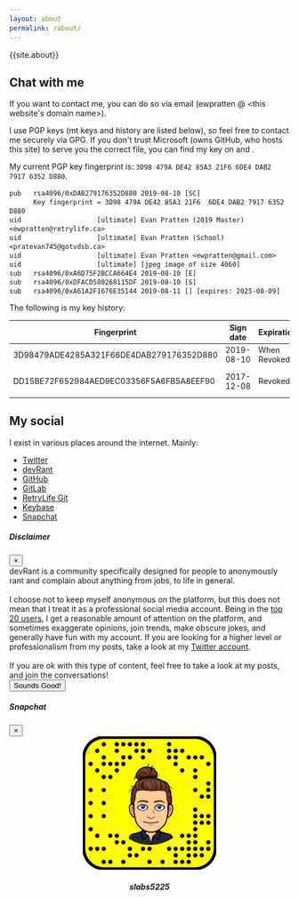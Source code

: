 ```yaml
---
layout: about
permalink: /about/
---
```

{{site.about}}

## Chat with me
If you want to contact me, you can do so via email (ewpratten @ \<this website's domain name\>). 

I use PGP keys (mt keys and history are listed below), so feel free to contact me securely via GPG. If you don't trust Microsoft (owns GitHub, who hosts this site) to serve you the correct file, you can find my key on []() and []().

My current PGP key fingerprint is: `3D98 479A DE42 85A3 21F6 6DE4 DAB2 7917 6352 D880`.
```
pub   rsa4096/0xDAB279176352D880 2019-08-10 [SC]
      Key fingerprint = 3D98 479A DE42 85A3 21F6  6DE4 DAB2 7917 6352 D880
uid                   [ultimate] Evan Pratten (2019 Master) <ewpratten@retrylife.ca>
uid                   [ultimate] Evan Pratten (School) <pratevan745@gotvdsb.ca>
uid                   [ultimate] Evan Pratten <ewpratten@gmail.com>
uid                   [ultimate] [jpeg image of size 4060]
sub   rsa4096/0xA6D75F2BCCA664E4 2019-08-10 [E]
sub   rsa4096/0xDFACD580268115DF 2019-08-10 [S]
sub   rsa4096/0xA61A2F1676E35144 2019-08-11 [] [expires: 2025-08-09]

```

The following is my key history:

| Fingerprint | Sign date | Expiration | Links |
|--|--|--|--|
| 3D98479ADE4285A321F66DE4DAB279176352D880 | 2019-08-10 | When Revoked | [MIT](http://pgp.mit.edu/pks/lookup?search=0xDAB279176352D880&op=index) \| [Ubuntu Keyserver](http://keyserver.ubuntu.com/pks/lookup?search=0xDAB279176352D880&fingerprint=on&op=index) |
| DD15BE72F652984AED9EC03356F5A6FB5A8EEF90 | 2017-12-08 | Revoked | [OpenPGP.org](https://keys.openpgp.org/search?q=0x56F5A6FB5A8EEF90) \| [Ubuntu Keyserver](http://keyserver.ubuntu.com/pks/lookup?search=0x56F5A6FB5A8EEF90&fingerprint=on&op=index) | 


## My social
I exist in various places around the internet. Mainly:

 - [Twitter](https://twitter.com/{{site.twitter_username}})
 - <a data-toggle="modal" data-target="#devrant-disclaimer" href="">devRant</a>
 - [GitHub](https://github.com/{{site.github_username}})
 - [GitLab](https://gitlab.com/{{site.gitlab_username}})
 - [RetryLife Git](https://git.retrylife.ca/{{site.rtlgit_username}})
 - [Keybase](https://keybase.com/{{site.keybase_username}})
 - <a data-toggle="modal" data-target="#snapcode" href="">Snapchat</a>



<!-- devRant disclaimer -->
<div class="modal fade" id="devrant-disclaimer" tabindex="-1" role="dialog" aria-labelledby="exampleModalCenterTitle" aria-hidden="true">
  <div class="modal-dialog modal-dialog-centered" role="document">
    <div class="modal-content">
      <div class="modal-header">
        <h5 class="modal-title" id="exampleModalCenterTitle">Disclaimer</h5>
        <button type="button" class="close" data-dismiss="modal" aria-label="Close">
          <span aria-hidden="true">&times;</span>
        </button>
      </div>
      <div class="modal-body">
        devRant is a community specifically designed for people to anonymously rant and complain about anything from jobs, to life in general.
        <br><br>
        I choose not to keep myself anonymous on the platform, but this does not mean that I treat it as a professional social media account. Being in the <a href="https://alicepeters.de/devrant/">top 20 users</a>, I get a reasonable amount of attention on the platform, and sometimes exaggerate opinions, join trends, make obscure jokes, and generally have fun with my account. If you are looking for a higher level or professionalism from my posts, take a look at my <a href="https://twitter.com/{{site.twitter_username}}">Twitter account</a>. 
        <br><br>
        If you are ok with this type of content, feel free to take a look at my posts, and join the conversations!
      </div>
      <div class="modal-footer">
        <a href="https://devrant.com/users/{{site.devrant_username}}"><button type="button" class="btn btn-primary">Sounds Good!</button></a>
      </div>
    </div>
  </div>
</div>

<!-- snapcode -->
<div class="modal fade" id="snapcode" tabindex="-1" role="dialog" aria-labelledby="exampleModalCenterTitle" aria-hidden="true">
  <div class="modal-dialog modal-dialog-centered" role="document">
    <div class="modal-content">
      <div class="modal-header">
        <h5 class="modal-title" id="exampleModalCenterTitle">Snapchat</h5>
        <button type="button" class="close" data-dismiss="modal" aria-label="Close">
          <span aria-hidden="true">&times;</span>
        </button>
      </div>
      <div class="modal-body" style="align-contents:center; text-align: center">
      <!-- Snapcode -->
        <img src="/assets/images/snapcode-full.png" style="margin:auto;">
        <h4><em>slabs5225</em></h4>
      </div>
    </div>
  </div>
</div>